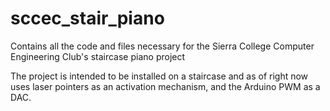 sccec_stair_piano
=================

Contains all the code and files necessary for the Sierra College Computer Engineering Club's staircase piano project

The project is intended to be installed on a staircase and as of right now uses laser pointers as an activation mechanism, and the Arduino PWM as a DAC.
